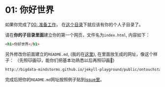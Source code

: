 # 01: 你好世界

如果你完成了[00: 准备工作](https://github.com/bigdata-mindstorms/jekyll-playground/blob/gh-pages/lessons/00/README.md)， 
在[这个目录](https://github.com/bigdata-mindstorms/jekyll-playground/tree/gh-pages/public)下就应该有你的个人子目录了。

请在**你的子目录里面**建立你的第一个网页，文件名为`index.html`, 内容如下：

```html
<h1>你好世界</h1>
```

另外修改你前面建立的`README.md`, (我的在[这里](https://github.com/bigdata-mindstorms/jekyll-playground/blob/gh-pages/public/ontouchstart/README.md)), 
在里面放生成的网址，像这个样子： （先照:cat:画:cat:，能你们把基本功熟悉以后再照:cat:画:tiger:)

```markdown
http://bigdata-mindstorms.github.io/jekyll-playground/public/ontouchstart/
```

完成后把你的`README.md`网址按照例子贴到[issue里](https://github.com/bigdata-mindstorms/jekyll-playground/issues/2)。
